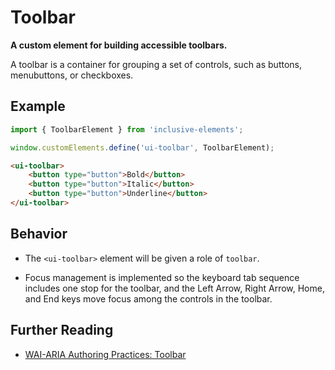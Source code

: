 # Toolbar

**A custom element for building accessible toolbars.**

A toolbar is a container for grouping a set of controls, such as buttons, menubuttons, or checkboxes.

## Example

```js
import { ToolbarElement } from 'inclusive-elements';

window.customElements.define('ui-toolbar', ToolbarElement);
```

```html
<ui-toolbar>
    <button type="button">Bold</button>
    <button type="button">Italic</button>
    <button type="button">Underline</button>
</ui-toolbar>
```

## Behavior

-   The `<ui-toolbar>` element will be given a role of `toolbar`.

-   Focus management is implemented so the keyboard tab sequence includes one stop for the toolbar, and the Left Arrow, Right Arrow, Home, and End keys move focus among the controls in the toolbar.

## Further Reading

-   [WAI-ARIA Authoring Practices: Toolbar](https://www.w3.org/TR/wai-aria-practices-1.1/#toolbar)
